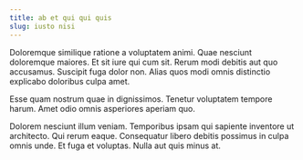 ```yaml
---
title: ab et qui qui quis
slug: iusto nisi
---
```


Doloremque similique ratione a voluptatem animi. Quae nesciunt doloremque maiores. Et sit iure qui cum sit. Rerum modi debitis aut quo accusamus. Suscipit fuga dolor non. Alias quos modi omnis distinctio explicabo doloribus culpa amet.

Esse quam nostrum quae in dignissimos. Tenetur voluptatem tempore harum. Amet odio omnis asperiores aperiam quo.

Dolorem nesciunt illum veniam. Temporibus ipsam qui sapiente inventore ut architecto. Qui rerum eaque. Consequatur libero debitis possimus in culpa omnis unde. Et fuga et voluptas. Nulla aut quis minus at.
